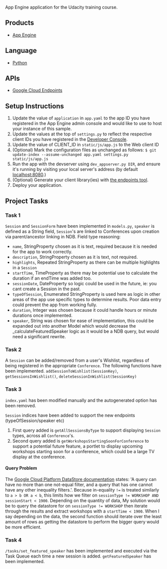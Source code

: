 App Engine application for the Udacity training course.

## Products
- [App Engine][1]

## Language
- [Python][2]

## APIs
- [Google Cloud Endpoints][3]

## Setup Instructions
1. Update the value of `application` in `app.yaml` to the app ID you
   have registered in the App Engine admin console and would like to use to host
   your instance of this sample.
1. Update the values at the top of `settings.py` to
   reflect the respective client IDs you have registered in the
   [Developer Console][4].
1. Update the value of CLIENT_ID in `static/js/app.js` to the Web client ID
1. (Optional) Mark the configuration files as unchanged as follows:
   `$ git update-index --assume-unchanged app.yaml settings.py static/js/app.js`
1. Run the app with the devserver using `dev_appserver.py DIR`, and ensure it's running by visiting your local server's address (by default [localhost:8080][5].)
1. (Optional) Generate your client library(ies) with [the endpoints tool][6].
1. Deploy your application.


## Project Tasks
### Task 1
`Session` and `SessionForm` have been implemented in `models.py`, `speaker` is defined as a String field, `Session`'s are linked to Conferences upon creation via parent/ancestor linking in NDB.
Field type reasoning:
* `name`, StringProperty chosen as it is text, required because it is needed for the app to work correctly.
* `description`, StringProperty chosen as it is text, not required.
* `highlights`, Repeated StringProperty as there can be multiple highlights in a `Session`
* `startTime`, TimeProperty as there may be potential use to calculate the duration if an endTime was added too.
* `sessionDate`, DateProperty so logic could be used in the future, ie: you cant create a Session in the past.
* `typeOfSession`, Enumerated StringProperty is used here as logic in other areas of the app use specific types to determine results. Poor data entry could prevent the app from working fully.
* `duration`, Integer was chosen because it could handle hours or minute durations once implemented.
* `speaker`, String was chosen for ease of implementation, this could be expanded out into another Model which would decrease the _calculateFeaturedSpeaker logic as it would be a NDB query, but would need a significant rewrite.

### Task 2
A `Session` can be added/removed from a user's Wishlist, regardless of being registered
in the appropriate `Conference`.
The following functions have been implemented. `addSessionToWishlist(SessionKey)`, `getSessionsInWishlist()`, `deleteSessionInWishlist(SessionKey)`

### Task 3
`index.yaml` has been modified manually and the autogenerated option has been removed.

`Session` indices have been added to support the new endpoints (typeOfSession/speaker etc)

1. First query added is `getAllSessionsByType` to support displaying `Session` types, across all `Conference`'s. 
1. Second query added is `getWorkshopsStartingSoonForConference` to support a potential future feature, a portlet
   to display upcoming workshops starting soon for a conference, which could be a large TV display at the conference.

#### Query Problem
  The [Google Cloud Platform DataStore documentation][7] states: 'A query can have no more than one 
  not-equal filter, and a query that has one cannot have any other inequality filters.'. Because in-equality `!=` is treated
  similarly to `a > b OR a < b`, this limits how we filter on `sessionType != WORKSHOP AND sessionStart < 1900`. Depending on
  the quantity of data, My solution would be to query the datastore for on `sessionType != WORKSHOP` then iterate through
  the results and extract workshops with a `startTime < 1900`. When I say depending on the data, the second function should
  iterate over the least amount of rows as getting the datastore to perform the bigger query would be more efficient.
        
### Task 4
`/tasks/set_featured_speaker` has been implemented and executed via the Task Queue each time a new session is added.
`getFeaturedSpeaker` has been implemented.


[1]: https://developers.google.com/appengine
[2]: http://python.org
[3]: https://developers.google.com/appengine/docs/python/endpoints/
[4]: https://console.developers.google.com/
[5]: https://localhost:8080/
[6]: https://developers.google.com/appengine/docs/python/endpoints/endpoints_tool
[7]: https://cloud.google.com/appengine/docs/python/datastore/queries